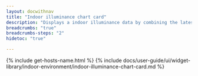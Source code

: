 ```yaml
---
layout: docwithnav
title: "Indoor illuminance chart card"
description: "Displays a indoor illuminance data by combining the latest and aggregated values with an optional simplified chart."
breadcrumbs: "true"
breadcrumbs-steps: "2"
hidetoc: "true"

---
```

{% include get-hosts-name.html %}
{% include docs/user-guide/ui/widget-library/indoor-environment/indoor-illuminance-chart-card.md %}

